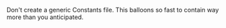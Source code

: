 Don't create a generic Constants file. This balloons so fast to contain way more than you anticipated.